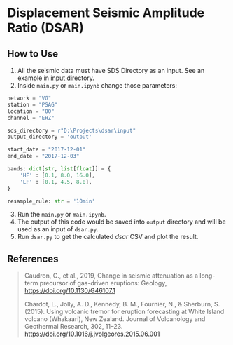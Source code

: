 #  Displacement Seismic Amplitude Ratio (DSAR)

## How to Use

1. All the seismic data must have SDS Directory as an input. See an example in [input directory](input).
2. Inside `main.py` or `main.ipynb` change those parameters:
```python
network = "VG"
station = "PSAG"
location = "00"
channel = "EHZ"

sds_directory = r"D:\Projects\dsar\input"
output_directory = 'output'

start_date = "2017-12-01"
end_date = "2017-12-03"

bands: dict[str, list[float]] = {
    'HF' : [0.1, 8.0, 16.0],
    'LF' : [0.1, 4.5, 8.0],
}

resample_rule: str = '10min'
```
3. Run the `main.py` or `main.ipynb`.
4. The output of this code would be saved into `output` directory and will be used as an input of `dsar.py`.
5. Run `dsar.py` to get the calculated _dsar_ CSV and plot the result.

## References
> Caudron, C., et al., 2019, Change in seismic attenuation as a long-term precursor of gas-driven
eruptions: Geology, https://doi.org/10.1130/G46107.1  
> 
> Chardot, L., Jolly, A. D., Kennedy, B. M., Fournier, N., & Sherburn, S. (2015). Using volcanic tremor for eruption forecasting at White Island volcano (Whakaari), New Zealand. Journal of Volcanology and Geothermal Research, 302, 11–23. https://doi.org/10.1016/j.jvolgeores.2015.06.001
